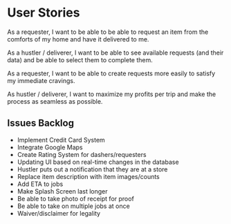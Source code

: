 # User Stories

As a requester, I want to be able to be able to request an item from the comforts of my home and have it delivered to me.

As a hustler / deliverer, I want to be able to see available requests (and their data) and be able to select them to complete them.

As a requester, I want to be able to create requests more easily to satisfy my immediate cravings.

As hustler / deliverer, I want to maximize my profits per trip and make the process as seamless as possible.



## Issues Backlog

- Implement Credit Card System
- Integrate Google Maps
- Create Rating System for dashers/requesters
- Updating UI based on real-time changes in the database
- Hustler puts out a notification that they are at a store
- Replace item description with item images/counts
- Add ETA to jobs
- Make Splash Screen last longer
- Be able to take photo of receipt for proof
- Be able to take on multiple jobs at once
- Waiver/disclaimer for legality
